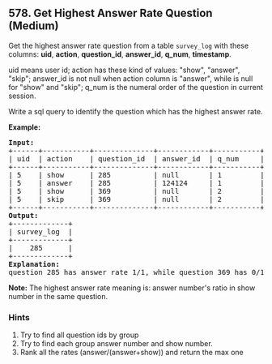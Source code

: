 <!--|This file generated by command(leetcode description); DO NOT EDIT.    |-->
<!--+----------------------------------------------------------------------+-->
<!--|@author    Openset <openset.wang@gmail.com>                           |-->
<!--|@link      https://github.com/openset                                 |-->
<!--|@home      https://github.com/openset/leetcode                        |-->
<!--+----------------------------------------------------------------------+-->

## 578. Get Highest Answer Rate Question (Medium)

<p>
Get the highest answer rate question from a table <code>survey_log</code> with these columns:
<b>uid</b>, <b>action</b>, <b>question_id</b>, <b>answer_id</b>, <b>q_num</b>, <b>timestamp</b>.
</p>

<p>
uid means user id; action has these kind of values: "show", "answer", "skip";
answer_id is not null when action column is "answer", while is null for "show" and "skip";
q_num is the numeral order of the question in current session.
</p>

<p>Write a sql query to identify the question which has the highest answer rate.</p>

<p><b>Example:</b><br />
<pre><b>Input:</b>
+------+-----------+--------------+------------+-----------+------------+
| uid  | action    | question_id  | answer_id  | q_num     | timestamp  |
+------+-----------+--------------+------------+-----------+------------+
| 5    | show      | 285          | null       | 1         | 123        |
| 5    | answer    | 285          | 124124     | 1         | 124        |
| 5    | show      | 369          | null       | 2         | 125        |
| 5    | skip      | 369          | null       | 2         | 126        |
+------+-----------+--------------+------------+-----------+------------+
<b>Output:</b>
+-------------+
| survey_log  |
+-------------+
|    285      |
+-------------+
<b>Explanation:</b>
question 285 has answer rate 1/1, while question 369 has 0/1 answer rate, so output 285.
</pre>
</p>

<p><b>Note:</b>
The highest answer rate meaning is: answer number's ratio in show number in the same question.
</p>

### Hints
  1. Try to find all question ids by group
  1. Try to find each group answer number and show number.
  1. Rank all the rates (answer/(answer+show)) and return the max one
